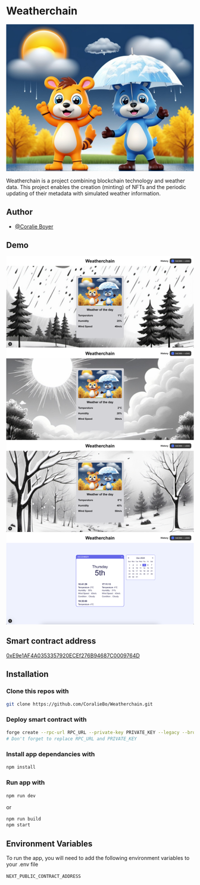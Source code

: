 
# Weatherchain

![Logo](./app/src/app/images/logo.jpg)

Weatherchain is a project combining blockchain technology and weather data. This project enables the creation (minting) of NFTs and the periodic updating of their metadata with simulated weather information.

## Author

- [@Coralie Boyer](https://github.com/coralieBo)

## Demo

![HomeRain](./demo/rain.png)
![HomeSun](./demo/sun.png)
![HomeSnow](./demo/snow.png)
![History](./demo/history.png)

## Smart contract address
[0xE9e1AF4A0353357920ECEf276B94687C0009764D](https://testnet.snowtrace.io/address/0xE9e1AF4A0353357920ECEf276B94687C0009764D)

## Installation

### Clone this repos with

```bash
git clone https://github.com/CoralieBo/Weatherchain.git
```

### Deploy smart contract with
```bash
forge create --rpc-url RPC_URL --private-key PRIVATE_KEY --legacy --broadcast  Weather
# Don't forget to replace RPC_URL and PRIVATE_KEY
```

### Install app dependancies with
```bash
npm install
```

### Run app with
```bash
npm run dev
```
or
```bash
npm run build
npm start
```

## Environment Variables

To run the app, you will need to add the following environment variables to your .env file

`NEXT_PUBLIC_CONTRACT_ADDRESS`
